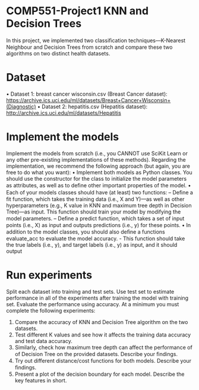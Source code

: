 # COMP551-Project1 KNN and Decision Trees
In this project, we implemented two classiﬁcation techniques—K-Nearest Neighbour and Decision Trees from scratch and compare these two algorithms on two distinct health datasets.

# Dataset
• Dataset 1: breast cancer wisconsin.csv (Breast Cancer dataset):
https://archive.ics.uci.edu/ml/datasets/Breast+Cancer+Wisconsin+(Diagnostic)
• Dataset 2: hepatitis.csv (Hepatitis dataset):
http://archive.ics.uci.edu/ml/datasets/Hepatitis

# Implement the models
Implement the models from scratch (i.e., you CANNOT use SciKit Learn or any other pre-existing implementations of these methods).
Regarding the implementation, we recommend the following approach (but again, you are free to do what you want):
• Implement both models as Python classes. You should use the constructor for the class to initialize the model parameters as attributes, as well as to deﬁne other important properties of the model.
• Each of your models classes should have (at least) two functions:
    – Deﬁne a fit function, which takes the training data (i.e., X and Y)—as well as other hyperparameters (e.g., K value in KNN and maximum tree depth in Decision Tree)—as input. This function should train your model by modifying the model parameters.
    – Deﬁne a predict function, which takes a set of input points (i.e., X) as input and outputs predictions (i.e., y) for these points.
• In addition to the model classes, you should also deﬁne a functions evaluate_acc to evaluate the model accuracy.
    - This function should take the true labels (i.e., y), and target labels (i.e., y) as input, and it should output 
# Run experiments
Split each dataset into training and test sets. Use test set to estimate performance in all of the experiments after training the model with training set. Evaluate the performance using accuracy. At a minimum you must complete the following experiments:
  1. Compare the accuracy of KNN and Decision Tree algorithm on the two datasets.
  2. Test different K values and see how it affects the training data accuracy and test data accuracy.
  3. Similarly, check how maximum tree depth can affect the performance of of Decision Tree on the provided datasets. Describe your ﬁndings.
  4. Try out different distance/cost functions for both models. Describe your ﬁndings.
  5. Present a plot of the decision boundary for each model. Describe the key features in short.
